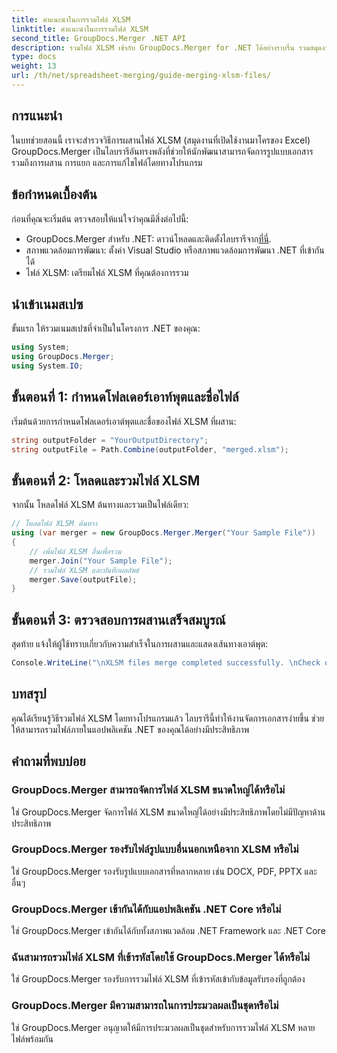 ```yaml
---
title: คำแนะนำในการรวมไฟล์ XLSM
linktitle: คำแนะนำในการรวมไฟล์ XLSM
second_title: GroupDocs.Merger .NET API
description: รวมไฟล์ XLSM เข้ากับ GroupDocs.Merger for .NET ได้อย่างราบรื่น รวมสมุดงาน Excel อย่างมีประสิทธิภาพโดยทางโปรแกรม เพิ่มความสามารถในการจัดการเอกสารของคุณ
type: docs
weight: 13
url: /th/net/spreadsheet-merging/guide-merging-xlsm-files/
---
```

## การแนะนำ
ในบทช่วยสอนนี้ เราจะสำรวจวิธีการผสานไฟล์ XLSM (สมุดงานที่เปิดใช้งานมาโครของ Excel) GroupDocs.Merger เป็นไลบรารีอันทรงพลังที่ช่วยให้นักพัฒนาสามารถจัดการรูปแบบเอกสาร รวมถึงการผสาน การแยก และการแก้ไขไฟล์โดยทางโปรแกรม
## ข้อกำหนดเบื้องต้น
ก่อนที่คุณจะเริ่มต้น ตรวจสอบให้แน่ใจว่าคุณมีสิ่งต่อไปนี้:
-  GroupDocs.Merger สำหรับ .NET: ดาวน์โหลดและติดตั้งไลบรารีจาก[ที่นี่](https://releases.groupdocs.com/merger/net/).
- สภาพแวดล้อมการพัฒนา: ตั้งค่า Visual Studio หรือสภาพแวดล้อมการพัฒนา .NET ที่เข้ากันได้
- ไฟล์ XLSM: เตรียมไฟล์ XLSM ที่คุณต้องการรวม

## นำเข้าเนมสเปซ
ขั้นแรก ให้รวมเนมสเปซที่จำเป็นในโครงการ .NET ของคุณ:
```csharp
using System; 
using GroupDocs.Merger;
using System.IO;
```
## ขั้นตอนที่ 1: กำหนดโฟลเดอร์เอาท์พุตและชื่อไฟล์
เริ่มต้นด้วยการกำหนดโฟลเดอร์เอาต์พุตและชื่อของไฟล์ XLSM ที่ผสาน:
```csharp
string outputFolder = "YourOutputDirectory";
string outputFile = Path.Combine(outputFolder, "merged.xlsm");
```
## ขั้นตอนที่ 2: โหลดและรวมไฟล์ XLSM
จากนั้น โหลดไฟล์ XLSM ต้นทางและรวมเป็นไฟล์เดียว:
```csharp
// โหลดไฟล์ XLSM ต้นทาง
using (var merger = new GroupDocs.Merger.Merger("Your Sample File"))
{
    // เพิ่มไฟล์ XLSM อื่นเพื่อรวม
    merger.Join("Your Sample File");
    // รวมไฟล์ XLSM และบันทึกผลลัพธ์
    merger.Save(outputFile);
}
```
## ขั้นตอนที่ 3: ตรวจสอบการผสานเสร็จสมบูรณ์
สุดท้าย แจ้งให้ผู้ใช้ทราบเกี่ยวกับความสำเร็จในการผสานและแสดงเส้นทางเอาต์พุต:
```csharp
Console.WriteLine("\nXLSM files merge completed successfully. \nCheck output in {0}", outputFolder);
```

## บทสรุป
คุณได้เรียนรู้วิธีรวมไฟล์ XLSM โดยทางโปรแกรมแล้ว ไลบรารีนี้ทำให้งานจัดการเอกสารง่ายขึ้น ช่วยให้สามารถรวมไฟล์ภายในแอปพลิเคชัน .NET ของคุณได้อย่างมีประสิทธิภาพ

## คำถามที่พบบ่อย
### GroupDocs.Merger สามารถจัดการไฟล์ XLSM ขนาดใหญ่ได้หรือไม่
ใช่ GroupDocs.Merger จัดการไฟล์ XLSM ขนาดใหญ่ได้อย่างมีประสิทธิภาพโดยไม่มีปัญหาด้านประสิทธิภาพ
### GroupDocs.Merger รองรับไฟล์รูปแบบอื่นนอกเหนือจาก XLSM หรือไม่
ใช่ GroupDocs.Merger รองรับรูปแบบเอกสารที่หลากหลาย เช่น DOCX, PDF, PPTX และอื่นๆ
### GroupDocs.Merger เข้ากันได้กับแอปพลิเคชัน .NET Core หรือไม่
ใช่ GroupDocs.Merger เข้ากันได้กับทั้งสภาพแวดล้อม .NET Framework และ .NET Core
### ฉันสามารถรวมไฟล์ XLSM ที่เข้ารหัสโดยใช้ GroupDocs.Merger ได้หรือไม่
ใช่ GroupDocs.Merger รองรับการรวมไฟล์ XLSM ที่เข้ารหัสเข้ากับข้อมูลรับรองที่ถูกต้อง
### GroupDocs.Merger มีความสามารถในการประมวลผลเป็นชุดหรือไม่
ใช่ GroupDocs.Merger อนุญาตให้มีการประมวลผลเป็นชุดสำหรับการรวมไฟล์ XLSM หลายไฟล์พร้อมกัน